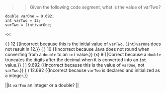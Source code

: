 >>Given the following code segment, what is the value of varTwo?

```
double varOne = 9.692;
int varTwo = 12;
varTwo = (int)varOne;
```

<<

( ) 12 {{Incorrect because this is the initial value of <code>varTwo</code>, <code>(int)varOne</code> does not result in 12.}}
( ) 10 {{Incorrect because Java does not round when converting from a <code>double</code> to an <code>int</code> value.}}
(x) 9 {{Correct because a <code>double</code> truncates the digits after the decimal when it is converted into an <code>int</code> value.}}
( ) 9.692 {{Incorrect because this is the value of <code>varOne</code>, not <code>varTwo</code>.}}
( ) 12.692 {{Incorrect because <code>varTwo</code> is declared and initialized as a integer.}}

||Is <code>varTwo</code> an integer or a double? ||

